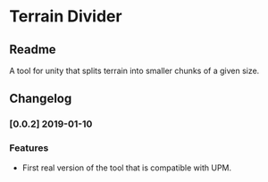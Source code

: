 # Terrain Divider

## Readme

A tool for unity that splits terrain into smaller chunks of a given size.

## Changelog

### [0.0.2] 2019-01-10

### Features

- First real version of the tool that is compatible with UPM. 